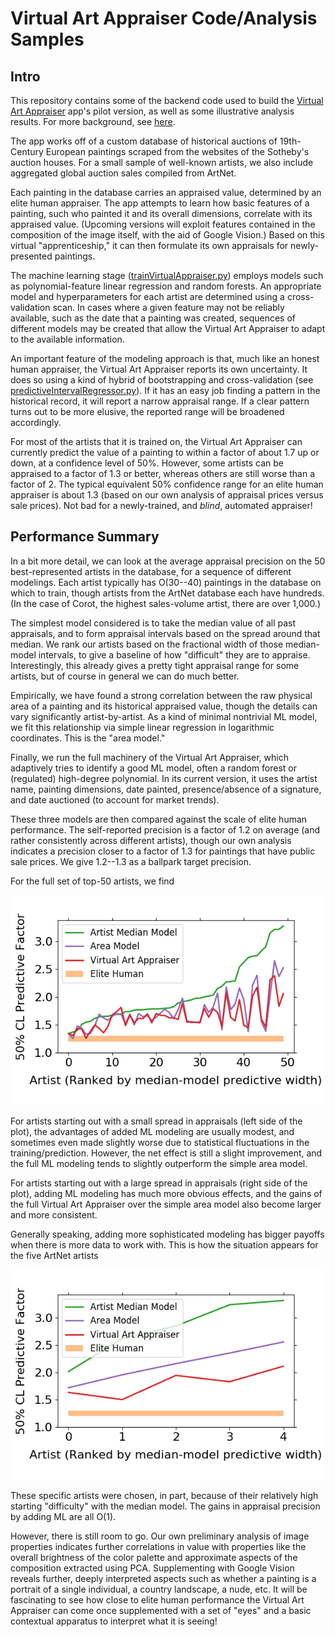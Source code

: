 # Virtual Art Appraiser Code/Analysis Samples

## Intro

This repository contains some of the backend code used to build the [Virtual Art Appraiser](https://virtual-appraiser.herokuapp.com/) app's pilot version, as well as some illustrative analysis results. For more background, see [here](https://virtual-appraiser.herokuapp.com/about).

The app works off of a custom database of historical auctions of 19th-Century European paintings scraped from the websites of the Sotheby's auction houses. For a small sample of well-known artists, we also include aggregated global auction sales compiled from ArtNet.

Each painting in the database carries an appraised value, determined by an elite human appraiser. The app attempts to learn how basic features of a painting, such who painted it and its overall dimensions, correlate with its appraised value. (Upcoming versions will exploit features contained in the composition of the image itself, with the aid of Google Vision.) Based on this virtual "apprenticeship," it can then formulate its own appraisals for newly-presented paintings.

The machine learning stage ([trainVirtualAppraiser.py](trainVirtualAppraiser.py)) employs models such as polynomial-feature linear regression and random forests. An appropriate model and hyperparameters for each artist are determined using a cross-validation scan. In cases where a given feature may not be reliably available, such as the date that a painting was created, sequences of different models may be created that allow the Virtual Art Appraiser to adapt to the available information.

An important feature of the modeling approach is that, much like an honest human appraiser, the Virtual Art Appraiser reports its own uncertainty. It does so using a kind of hybrid of bootstrapping and cross-validation (see [predictiveIntervalRegressor.py](predictiveIntervalRegressor.py)). If it has an easy job finding a pattern in the historical record, it will report a narrow appraisal range. If a clear pattern turns out to be more elusive, the reported range will be broadened accordingly.

For most of the artists that it is trained on, the Virtual Art Appraiser can currently predict the value of a painting to within a factor of about 1.7 up or down, at a confidence level of 50%. However, some artists can be appraised to a factor of 1.3 or better, whereas others are still worse than a factor of 2. The typical equivalent 50% confidence range for an elite human appraiser is about 1.3 (based on our own analysis of appraisal prices versus sale prices). Not bad for a newly-trained, and *blind*, automated appraiser!

## Performance Summary

In a bit more detail, we can look at the average appraisal precision on the 50 best-represented artists in the database, for a sequence of different modelings. Each artist typically has O(30--40) paintings in the database on which to train, though artists from the ArtNet database each have hundreds. (In the case of Corot, the highest sales-volume artist, there are over 1,000.)

The simplest model considered is to take the median value of all past appraisals, and to form appraisal intervals based on the spread around that median. We rank our artists based on the fractional width of those median-model intervals, to give a baseline of how "difficult" they are to appraise. Interestingly, this already gives a pretty tight appraisal range for some artists, but of course in general we can do much better.

Empirically, we have found a strong correlation between the raw physical area of a painting and its historical appraised value, though the details can vary significantly artist-by-artist. As a kind of minimal nontrivial ML model, we fit this relationship via simple linear regression in logarithmic coordinates. This is the "area model."

Finally, we run the full machinery of the Virtual Art Appraiser, which adaptively tries to identify a good ML model, often a random forest or (regulated) high-degree polynomial. In its current version, it uses the artist name, painting dimensions, date painted, presence/absence of a signature, and date auctioned (to account for market trends).

These three models are then compared against the scale of elite human performance. The self-reported precision is a factor of 1.2 on average (and rather consistently across different artists), though our own analysis indicates a precision closer to a factor of 1.3 for paintings that have public sale prices. We give 1.2--1.3 as a ballpark target precision.

For the full set of top-50 artists, we find

![All artists model performance](Plots/PI_vs_artist.png)

For artists starting out with a small spread in appraisals (left side of the plot), the advantages of added ML modeling are usually modest, and sometimes even made slightly worse due to statistical fluctuations in the training/prediction. However, the net effect is still a slight improvement, and the full ML modeling tends to slightly outperform the simple area model.

For artists starting out with a large spread in appraisals (right side of the plot), adding ML modeling has much more obvious effects, and the gains of the full Virtual Art Appraiser over the simple area model also become larger and more consistent.

Generally speaking, adding more sophisticated modeling has bigger payoffs when there is more data to work with. This is how the situation appears for the five ArtNet artists

![ArtNet artists model performance](Plots/PI_vs_artist_ArtNet.png)

These specific artists were chosen, in part, because of their relatively high starting "difficulty" with the median model. The gains in appraisal precision by adding ML are all O(1).

However, there is still room to go. Our own preliminary analysis of image properties indicates further correlations in value with properties like the overall brightness of the color palette and approximate aspects of the composition extracted using PCA. Supplementing with Google Vision reveals further, deeply interpreted aspects such as whether a painting is a portrait of a single individual, a country landscape, a nude, etc. It will be fascinating to see how close to elite human performance the Virtual Art Appraiser can come once supplemented with a set of "eyes" and a basic contextual apparatus to interpret what it is seeing!